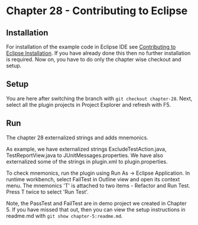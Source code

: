 # Chapter 28 - Contributing to Eclipse

## Installation

For installation of the example code in Eclipse IDE see <a href="https://www.codetab.org/post/contributing-to-eclipse/">Contributing to Eclipse Installation</a>. If you have already done this then no further installation is required. Now on, you have to do only the chapter wise checkout and setup. 

## Setup

You are here after switching the branch with `git checkout chapter-28`. Next, select all the plugin projects in Project Explorer and refresh with F5.

## Run

The chapter 28 externalized strings and adds mnemonics.

As example, we have externalized strings ExcludeTestAction.java, TestReportView.java to JUnitMessages.properties. We have also externalized some of the strings in plugin.xml to plugin.properties.

To check mnemonics, run the plugin using Run As -> Eclipse Application. In runtime workbench, select FailTest in Outline view and open its context menu. The mnemonics 'T' is attached to two items - Refactor and Run Test. Press T twice to select 'Run Test'.

Note, the PassTest and FailTest are in demo project we created in Chapter 5. If you have missed that out, then you can view the setup instructions in readme.md with `git show chapter-5:readme.md`.
